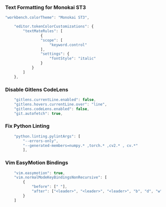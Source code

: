 ### Text Formatting for Monokai ST3
```javascript
"workbench.colorTheme": "Monokai ST3",

    "editor.tokenColorCustomizations": {
        "textMateRules": [
                {
                "scope": [
                    "keyword.control"
                ],
                "settings": {
                    "fontStyle": "italic"
                }
            }
        ]
    },

```

### Disable Gitlens CodeLens
```javascript
    "gitlens.currentLine.enabled": false,
    "gitlens.hovers.currentLine.over": "line",
    "gitlens.codeLens.enabled": false,
    "git.autofetch": true,
```


### Fix Python Linting
```javascript
    "python.linting.pylintArgs": [
        "--errors-only",
        "--generated-members=numpy.* ,torch.* ,cv2.* , cv.*"
        ],
```

### Vim EasyMotion Bindings
```javascript
    "vim.easymotion": true,
    "vim.normalModeKeyBindingsNonRecursive": [
        {
            "before": [" "],
            "after": ["<leader>", "<leader>", "<leader>", "b", "d", "w"]     
        }
    ]
```